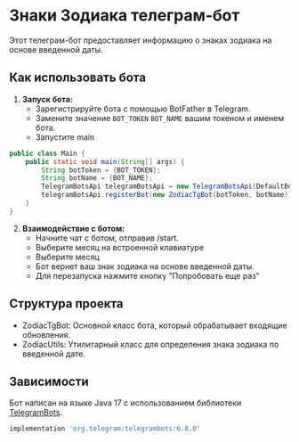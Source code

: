 # Знаки Зодиака телеграм-бот

Этот телеграм-бот предоставляет информацию о знаках зодиака на основе введенной даты.

## Как использовать бота

1. **Запуск бота:**
    - Зарегистрируйте бота с помощью BotFather в Telegram.
    - Замените значение `BOT_TOKEN` `BOT_NAME` вашим токеном и именем бота.
    - Запустите main

```java
public class Main {
    public static void main(String[] args) {
        String botToken = {BOT_TOKEN};
        String botName = {BOT_NAME};
        TelegramBotsApi telegramBotsApi = new TelegramBotsApi(DefaultBotSession.class);
        telegramBotsApi.registerBot(new ZodiacTgBot(botToken, botName));
    }
}
```
2. **Взаимодействие с ботом:**
   - Начните чат с ботом, отправив /start.
   - Выберите месяц на встроенной клавиатуре
   - Выберите месяц
   - Бот вернет ваш знак зодиака на основе введенной даты.
   - Для перезапуска нажмите кнопку "Попробовать еще раз"
## Структура проекта
- ZodiacTgBot: Основной класс бота, который обрабатывает входящие обновления.
- ZodiacUtils: Утилитарный класс для определения знака зодиака по введенной дате.
## Зависимости

Бот написан на языке Java 17 с использованием библиотеки [TelegramBots](https://github.com/rubenlagus/TelegramBots).

```groovy
implementation 'org.telegram:telegrambots:6.8.0'
```
